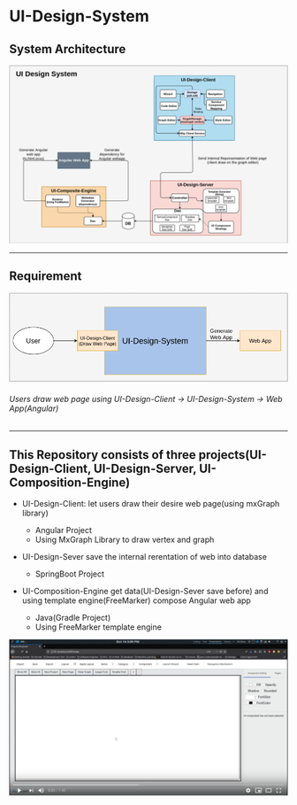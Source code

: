 # UI-Design-System
## System Architecture
![](UI-Design-SystemArchitecture.png)
***
## Requirement
![](Requirement.png)
###### Users draw web page using UI-Design-Client -> UI-Design-System -> Web App(Angular)
***
## This Repository consists of three projects(UI-Design-Client, UI-Design-Server, UI-Composition-Engine)
* UI-Design-Client: let users draw their desire web page(using mxGraph library)
    * Angular Project 
    * Using MxGraph Library to draw vertex and graph

* UI-Design-Sever save the internal rerentation of web into database
    * SpringBoot Project

* UI-Composition-Engine get data(UI-Design-Sever save before) and using template engine(FreeMarker) compose Angular web app
    * Java(Gradle Project)
    * Using FreeMarker template engine
    
[![Watch The Video](Background.png)](https://youtu.be/2UArHA322IQ)
